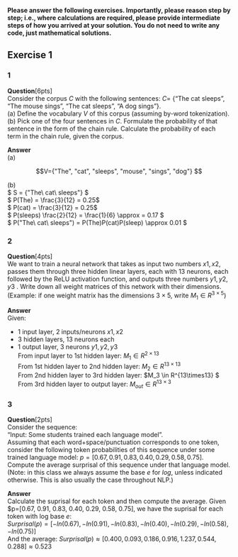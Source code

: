 **Please answer the following exercises. Importantly, please reason step by step; i.e., where calculations are required, please provide intermediate steps of how you arrived at your solution. You do not need to write any code, just mathematical solutions.**
## Exercise 1
### 1
**Question**[6pts] <br>
Consider the corpus $C$ with the following sentences: $C=$
{“The cat sleeps”, “The mouse sings”, “The cat sleeps”, “A dog sings”}. <br>
(a) Define the vocabulary $V$ of this corpus (assuming by-word tokenization). <br> 
(b) Pick one of the four sentences in $C$. Formulate the probability of that sentence in the form of the chain rule. 
Calculate the probability of each term in the chain rule, given the corpus.

**Answer** <br>
(a) <br>
```math
V={"The", "cat", "sleeps", "mouse", "sings", "dog"} 
```
(b) <br>
$ S = {"The\ cat\ sleeps"} $ <br>
$ P(The) = \frac{3}{12} = 0.25$ <br>
$ P(cat) = \frac{3}{12} = 0.25$ <br>
$ P(sleeps) \frac{2}{12} = \frac{1}{6} \approx = 0.17 $ <br>
$ P("The\ cat\ sleeps") = P(The)P(cat)P(sleep) \approx 0.01  $ <br>

### 2
**Question**[4pts]<br>
 We want to train a neural network that takes as input two numbers $x1, x2$, passes them through three hidden linear layers, each with 13 neurons, each followed by the ReLU activation function, and outputs three numbers $y1, y2, y3$
. Write down all weight matrices of this network with their dimensions. 
(Example: if one weight matrix has the dimensions $3\times5$, write $M_1\in R^{3\times5}$) <br>

**Answer** <br>
Given:<br>
- 1 input layer, 2 inputs/neurons $x1, x2$ <br>
- 3 hidden layers, 13 neurons each <br>
- 1 output layer, 3 neurons $y1, y2, y3$ <br>
From input layer to 1st hidden layer: $M_1 \in R^{2\times13}$ <br>
From 1st hidden layer to 2nd hidden layer: $M_2 \in R^{13\times13}$ <br>
From 2nd hidden layer to 3rd hidden layer: $M_3 \in R^{13\times13} $<br>
From 3rd hidden layer to output layer: $M_{out} \in R^{13\times3}$ <br>

### 3
**Question**[2pts]<br>
 Consider the sequence: <br>
 “Input: Some students trained each language model”. <br> 
 Assuming that each word+space/punctuation corresponds to one token, consider the following token probabilities of this sequence under some trained language model: $p=[0.67, 0.91, 0.83, 0.40, 0.29, 0.58, 0.75]$. Compute the average surprisal of this sequence under that language model. (Note: in this class we always assume the base $e$ for $log$, unless indicated otherwise. This is also usually the case throughout NLP.)

**Answer** <br>
Calculate the suprisal for each token and then compute the average.
Given $p=[0.67, 0.91, 0.83, 0.40, 0.29, 0.58, 0.75], we have the suprisal for each token with log base $e$: <br>
$Surprisal(p)=[−ln(0.67),−ln(0.91),−ln(0.83),−ln(0.40),−ln(0.29),−ln(0.58),−ln(0.75)]$ <br>
And the average: $Surprisal(p)\approx [0.400,0.093,0.186,0.916,1.237,0.544,0.288] \approx 0.523$ <br>
